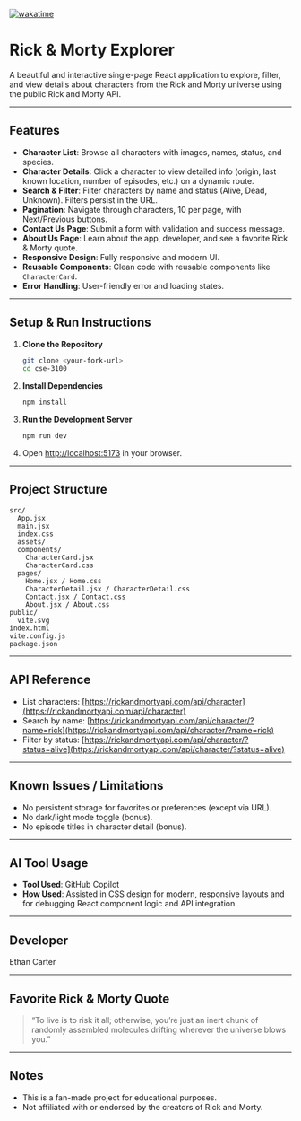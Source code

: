 
[![wakatime](https://wakatime.com/badge/user/77b92341-2c76-4833-925d-42b65958bf2f/project/e94687d7-fa25-4e09-bd2c-840642d6ae35.svg)](https://wakatime.com/badge/user/77b92341-2c76-4833-925d-42b65958bf2f/project/e94687d7-fa25-4e09-bd2c-840642d6ae35)

# Rick & Morty Explorer

A beautiful and interactive single-page React application to explore, filter, and view details about characters from the Rick and Morty universe using the public Rick and Morty API.

---

## Features

- **Character List**: Browse all characters with images, names, status, and species.
- **Character Details**: Click a character to view detailed info (origin, last known location, number of episodes, etc.) on a dynamic route.
- **Search & Filter**: Filter characters by name and status (Alive, Dead, Unknown). Filters persist in the URL.
- **Pagination**: Navigate through characters, 10 per page, with Next/Previous buttons.
- **Contact Us Page**: Submit a form with validation and success message.
- **About Us Page**: Learn about the app, developer, and see a favorite Rick & Morty quote.
- **Responsive Design**: Fully responsive and modern UI.
- **Reusable Components**: Clean code with reusable components like `CharacterCard`.
- **Error Handling**: User-friendly error and loading states.

---

## Setup & Run Instructions

1. **Clone the Repository**
   ```bash
   git clone <your-fork-url>
   cd cse-3100
   ```

2. **Install Dependencies**
   ```bash
   npm install
   ```

3. **Run the Development Server**
   ```bash
   npm run dev
   ```

4. Open [http://localhost:5173](http://localhost:5173) in your browser.

---

## Project Structure

```
src/
  App.jsx
  main.jsx
  index.css
  assets/
  components/
    CharacterCard.jsx
    CharacterCard.css
  pages/
    Home.jsx / Home.css
    CharacterDetail.jsx / CharacterDetail.css
    Contact.jsx / Contact.css
    About.jsx / About.css
public/
  vite.svg
index.html
vite.config.js
package.json
```

---

## API Reference

- List characters: [https://rickandmortyapi.com/api/character](https://rickandmortyapi.com/api/character)
- Search by name: [https://rickandmortyapi.com/api/character/?name=rick](https://rickandmortyapi.com/api/character/?name=rick)
- Filter by status: [https://rickandmortyapi.com/api/character/?status=alive](https://rickandmortyapi.com/api/character/?status=alive)

---

## Known Issues / Limitations

- No persistent storage for favorites or preferences (except via URL).
- No dark/light mode toggle (bonus).
- No episode titles in character detail (bonus).

---

## AI Tool Usage

- **Tool Used**: GitHub Copilot
- **How Used**: Assisted in CSS design for modern, responsive layouts and for debugging React component logic and API integration.

---

## Developer

Ethan Carter

---

## Favorite Rick & Morty Quote

> “To live is to risk it all; otherwise, you’re just an inert chunk of randomly assembled molecules drifting wherever the universe blows you.”

---

## Notes

- This is a fan-made project for educational purposes.
- Not affiliated with or endorsed by the creators of Rick and Morty.
